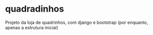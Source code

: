 # quadradinhos
Projeto da loja de quadrinhos, com django e bootstrap
(por enquanto, apenas a estrutura inicial)
